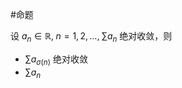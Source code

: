 #命题 

设 $a_{n}\in \mathbb{R},\; n=1,2,\dots,\; \sum a_{n}$ 绝对收敛，则

- $\sum a_{\sigma(n)}$ 绝对收敛
- $\sum a_{n}$